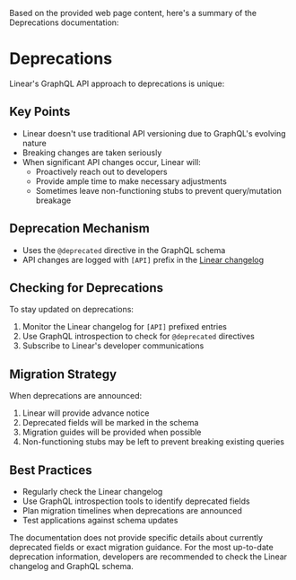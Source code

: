 Based on the provided web page content, here's a summary of the Deprecations documentation:

# Deprecations

Linear's GraphQL API approach to deprecations is unique:

## Key Points

- Linear doesn't use traditional API versioning due to GraphQL's evolving nature
- Breaking changes are taken seriously
- When significant API changes occur, Linear will:
  - Proactively reach out to developers
  - Provide ample time to make necessary adjustments
  - Sometimes leave non-functioning stubs to prevent query/mutation breakage

## Deprecation Mechanism

- Uses the `@deprecated` directive in the GraphQL schema
- API changes are logged with `[API]` prefix in the [Linear changelog](https://linear.app/changelog)

## Checking for Deprecations

To stay updated on deprecations:

1. Monitor the Linear changelog for `[API]` prefixed entries
2. Use GraphQL introspection to check for `@deprecated` directives
3. Subscribe to Linear's developer communications

## Migration Strategy

When deprecations are announced:

1. Linear will provide advance notice
2. Deprecated fields will be marked in the schema
3. Migration guides will be provided when possible
4. Non-functioning stubs may be left to prevent breaking existing queries

## Best Practices

- Regularly check the Linear changelog
- Use GraphQL introspection tools to identify deprecated fields
- Plan migration timelines when deprecations are announced
- Test applications against schema updates

The documentation does not provide specific details about currently deprecated fields or exact migration guidance. For the most up-to-date deprecation information, developers are recommended to check the Linear changelog and GraphQL schema.